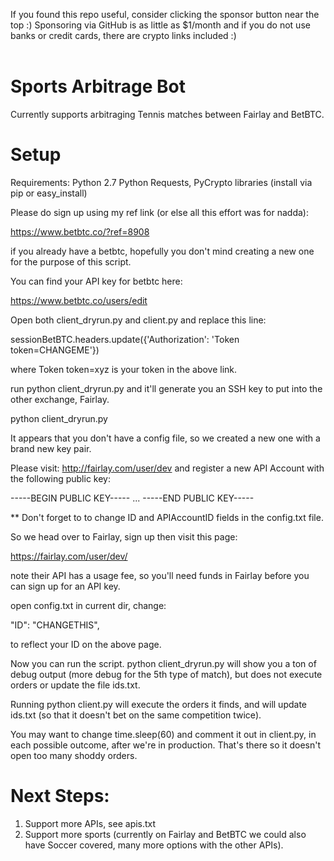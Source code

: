 If you found this repo useful, consider clicking the sponsor button near the top :) Sponsoring via GitHub is as little as $1/month and if you do not use banks or credit cards, there are crypto links included :)<br /><br />
# Sports Arbitrage Bot
Currently supports arbitraging Tennis matches between Fairlay and BetBTC.

# Setup

Requirements:
Python 2.7
Python Requests, PyCrypto libraries (install via pip or easy_install)

Please do sign up using my ref link (or else all this effort was for nadda):

https://www.betbtc.co/?ref=8908

if you already have a betbtc, hopefully you don't mind creating a new one for the purpose of this script.

You can find your API key for betbtc here:

https://www.betbtc.co/users/edit

Open both client_dryrun.py and client.py and replace this line: 

sessionBetBTC.headers.update({'Authorization': 'Token token=CHANGEME'})
      
where Token token=xyz is your token in the above link.

run python client_dryrun.py and it'll generate you an SSH key to put into the other exchange, Fairlay.

python client_dryrun.py 

It appears that you don't have a config file, so we created
a new one with a brand new key pair.

Please visit:  http://fairlay.com/user/dev and register a new API
Account with the following public key:

-----BEGIN PUBLIC KEY-----
...
-----END PUBLIC KEY-----

** Don't forget to to change ID and APIAccountID fields in
   the config.txt file.

So we head over to Fairlay, sign up then visit this page: 

https://fairlay.com/user/dev/

note their API has a usage fee, so you'll need funds in Fairlay before you can sign up for an API key.

open config.txt in current dir, change:

"ID": "CHANGETHIS",

to reflect your ID on the above page.

Now you can run the script. python client_dryrun.py will show you a ton of debug output (more debug for the 5th type of match), but does not execute orders or update the file ids.txt.

Running python client.py will execute the orders it finds, and will update ids.txt (so that it doesn't bet on the same competition twice).

You may want to change time.sleep(60) and comment it out in client.py, in each possible outcome, after we're in production. That's there so it doesn't open too many shoddy orders.

# Next Steps:

1. Support more APIs, see apis.txt
2. Support more sports (currently on Fairlay and BetBTC we could also have Soccer covered, many more options with the other APIs).
